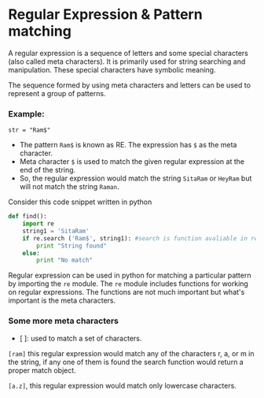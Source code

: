 # Regular Expression & Pattern matching

A regular expression is a sequence of letters and some special characters (also called meta characters). It is primarily used for string searching and manipulation. These special characters have symbolic meaning.

The sequence formed by using meta characters and letters can be used to represent a group of patterns.

### Example:
`
str = "Ram$"
`
- The pattern `Ram$` is known as RE. The expression has `$` as the meta character.
- Meta character `$` is used to match the given regular expression at the end of the string.
- So, the regular expression would match the string `SitaRam` or `HeyRam` but will not match the string `Raman`.

Consider this code snippet written in python
```py
def find():
    import re
    string1 = 'SitaRam'
    if re.search ('Ram$', string1): #search is function avaliable in re module which returns the match object.
        print "String found"
    else:
        print "No match"
```

Regular expression can be used in python for matching a particular pattern by importing the `re` module. The `re` module includes functions for working on regular expressions. The functions are not much important but what's important is the meta characters.

### Some more meta characters

- [  ]: used to match a set of characters.

`[ram]` this regular expression would match any of the characters r, a, or m in the string, if any one of them is found the search function would return a proper match object.

`[a.z]`, this regular expression would match only lowercase characters.
